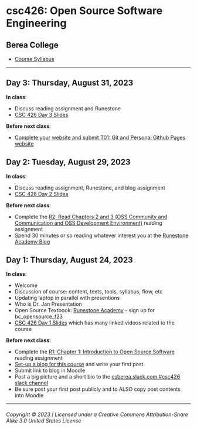 # csc426: Open Source Software Engineering

## Berea College

- [Course Syllabus](https://docs.google.com/document/d/11O1P6yeYuWTDdGJzrgjw6xYm6N8mM_fhHf780vJtlqI/edit?usp=sharing)

---

## Day 3: Thursday, August 31, 2023

**In class**:

- Discuss reading assignment and Runestone
- [CSC 426 Day 3 Slides](https://docs.google.com/presentation/d/1Afuvlnw3Sqcs2OBxNYcd6nWouGoA2XZMeHyqSOd_AAs/edit?usp=sharing)

**Before next class**:

- [Complete your website and submit T01: Git and Personal Github Pages website](https://docs.google.com/document/d/1hzN3_0RmjV4azRVsLsWE1PGlZwGBfnPUuquXlMVmP3g/edit?usp=sharing)

## Day 2: Tuesday, August 29, 2023

**In class**:

- Discuss reading assignment, Runestone, and blog assignment
- [CSC 426 Day 2 Slides](https://docs.google.com/presentation/d/1bBqUgl_FXJB71cf9esMlIUv3mdgR1O4_1jXWpbetj5k/edit?usp=sharing)

**Before next class**:

- Complete the [R2: Read Chapters 2 and 3 (OSS Community and Communication and OSS Development Environment)](https://runestone.academy/assignment/student/doAssignment?assignment_id=150302) reading assignment
- Spend 30 minutes or so reading whatever interest you at the [Runestone Academy Blog](https://blog.runestone.academy/)

## Day 1: Thursday, August 24, 2023

**In class**:

- Welcome
- Discussion of course: content, texts, tools, syllabus, flow, etc
- Updating laptop in parallel with presentions
- Who is Dr. Jan Presentation
- Open Source Textbook: [Runestone Academy](http://runestone.academy) - sign up for bc_opensource_f23
- [CSC 426 Day 1 Slides](https://docs.google.com/presentation/d/1bBqUgl_FXJB71cf9esMlIUv3mdgR1O4_1jXWpbetj5k/edit?usp=sharing) which has many linked videos related to the course

**Before next class**:

- Complete the [R1: Chapter 1: Introduction to Open Source Software](https://runestone.academy/assignment/student/doAssignment?assignment_id=143046) reading assignment
- [Set-up a blog for this course](b0-blog-runestone.md) and write your first post.
- Submit link to blog in Moodle
- Post a big picture and a short bio to the [csberea.slack.com #csc426 slack channel](https://app.slack.com/client/T3RM3MK1D/C02AQ1WMM53)
- Be sure post your first post publicly and to ALSO copy post contents into Moodle

---

###### Copyright © 2023 | Licensed under a Creative Commons Attribution-Share Alike 3.0 United States License
